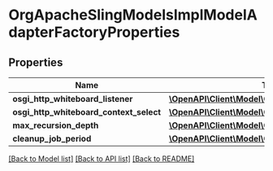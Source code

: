 # OrgApacheSlingModelsImplModelAdapterFactoryProperties

## Properties
Name | Type | Description | Notes
------------ | ------------- | ------------- | -------------
**osgi_http_whiteboard_listener** | [**\OpenAPI\Client\Model\ConfigNodePropertyString**](ConfigNodePropertyString.md) |  | [optional] 
**osgi_http_whiteboard_context_select** | [**\OpenAPI\Client\Model\ConfigNodePropertyString**](ConfigNodePropertyString.md) |  | [optional] 
**max_recursion_depth** | [**\OpenAPI\Client\Model\ConfigNodePropertyInteger**](ConfigNodePropertyInteger.md) |  | [optional] 
**cleanup_job_period** | [**\OpenAPI\Client\Model\ConfigNodePropertyInteger**](ConfigNodePropertyInteger.md) |  | [optional] 

[[Back to Model list]](../README.md#documentation-for-models) [[Back to API list]](../README.md#documentation-for-api-endpoints) [[Back to README]](../README.md)


